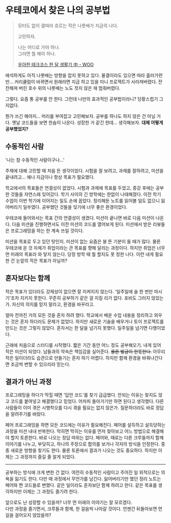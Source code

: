 # 우테코에서 찾은 나의 공부법

> 모터도 없이 결따라 흐르는 작은 나룻배가 지금의 나다.  
> 
> 고민하자.
> 
> 나는 어디로 가야 하나.  
> 그러면 뭘 해야 하나.  
>
> [우아한 테크코스 한 달 생활기 中 - WOO](LEVEL1.md)

애석하게도 아직 나룻배는 방향을 잡지 못하고 있다. 물결이라도 있으면 따라 흘러가련만... 커리큘럼이 바뀌면서 원래라면 지금 하고 있을 미니 프로젝트가 사라져버렸다. 잔잔해져 버린 호수 위의 나룻배는 노도 젓지 않은 채 멈춰버렸다.

그렇다. 요즘 통 공부를 안 한다. 그런데 나만의 효과적인 공부법이라니? 당황스럽기 그지없다.

뭔가 쓰긴 해야지... 머리를 부여잡고 고민해보자. 공부를 하나도 하지 않은 건 아닐 거다. 옛날 코드들을 보면 한숨이 나온다. 성장한 거 같긴 한데... 생각해보자. **대체 어떻게 공부했었지?**

## 수동적인 사람

'나는 참 수동적인 사람이구나...'

주제에 대해 고민할 때 처음 든 생각이었다. 시험을 잘 보려고, 과제를 잘하려고, 미션을 끝내려고... 예나 지금이나 항상 목표가 필요했다.

학교에서의 목표들은 연결성이 없었다. 시험과 과제에 목표를 두었고, 종강 후에는 공부한 것들을 자연스레 잊어갔다. 학기 사이의 긴 방학에는 한없이 나태해졌다. 이전 학기 수업이 이번 학기에 이어지는 일도 손에 꼽았다. 정리해둔 노트를 읽어볼 일도 없으니 잃어버리기 일쑤였다. 공부했던 것들을 잊기에 너무 좋은 환경이었다.

우테코에 들어와서는 목표 간의 연결성이 생겼다. 미션이 끝나면 바로 다음 미션이 나온다. 다음 미션을 진행하면서도 이전 미션의 코드를 열어보게 된다. 미션에서 받은 리뷰들은 프로그래밍을 하는 한 계속 쓰일 것이다.

미션을 목표로 두고 있던 탓인지. 미션이 없는 요즘은 붕 뜬 기분이 들 때가 많다. 물론 우테코에 온 것 자체가 취업이라는 큰 목표를 향해 달리는 과정이다. 하지만 취업은 너무 먼 미래의 목표라 와 닿지 않는다. 당장 방학 때 뭘 할지도 못 정한 나다. 이런 내게 필요한 건 눈앞의 작은 목표가 아닐까?

## 혼자보다는 함께

작은 목표가 있더라도 강제성이 없으면 잘 지켜지지 않는다. '일주일에 술 한 번만 마시기'조차 지키지 못한다. 꾸준히 공부하기 같은 걸 지킬 리가 없다. 포비도 그러지 않았는가. 자신의 의지를 믿지 말라고, 환경을 바꾸라고.

얼마 전까진 거의 모든 것을 혼자 하려 했다. 학교에서 배운 수업 내용을 정리하고 외우는 것은 혼자 하더라도 문제가 없었다. 하지만 새로운 기술을 배우거나 토이 프로젝트를 만드는 것은 그렇지 않았다. 혼자서는 한 달을 넘기지 못했다. 일주일을 넘기면 다행이었다.

근래에 처음으로 스터디를 시작했다. 짧은 기간 동안 어느 정도 공부해오기. 내게 있어 작은 미션이 되었다. 남들과의 약속은 책임감을 실어준다. ~~물론 벌금이 한몫한다.~~ 아무리 작은 일이더라도 습관으로 만들기는 혼자 하기 어렵다. 하지만 함께 환경을 바꿔나간다면 조금씩 변할 수 있으리라 믿는다.

## 결과가 아닌 과정

프로그래밍을 하다가 막힐 때면 '답안 코드'를 찾기 급급했다. 안되는 이유는 찾지도 않고 코드를 붙여넣고 해결했다고 믿었다. 어차피 돌아가기만 하면 된다고 생각했다. 다른 사람들이 이미 겪은 시행착오를 다시 겪을 필요는 없지 않은가. 질문하더라도 바로 정답을 알려주기를 바랐다.

페어 프로그래밍을 하면 모든 코드에는 이유가 필요해진다. 페어를 설득하고 설득당하는 과정을 미션 내내 반복한다. 막히면 막히는 이유를 먼저 찾아보고 어느 방법으로 해결해야 할지 토론한다. 바로 나오는 정답 따위는 없다. 페어와, 때로는 다른 크루들까지 함께 이야기를 나누고, 부딪히고, 하나의 주장으로 합의를 보거나 각자의 방식을 인정한다. 종종 새로운 방향을 찾기도 한다. 물론 토론에서 결과가 나오는 것도 중요하다. 하지만 이제는 그 과정까지 즐길 줄 알게 되었다.

---

공부하는 방식에 크게 변한 건 없다. 여전히 수동적인 사람이고 주어진 일 외적으로는 의욕을 잃기도 한다. 다만 매 과정에서 무언가를 남긴다. 잃어버리기만 했던 정리 노트는 페어와 짠 코드들로 변했다. 같은 일이라도 혼자보단 함께 하려고 한다. 같은 목표를 생각하지만 이제는 그 과정도 즐기려 한다.

앞으로도 난 성장할 수 있을까? 너무 먼 미래의 이야기는 잘 모르겠다.  
다만 과정을 즐기면서, 크루들과 함께, 한 걸음씩 나아갈 것이다. 언젠간 뒤돌아보면 먼 길을 걸어오지 않았을까?